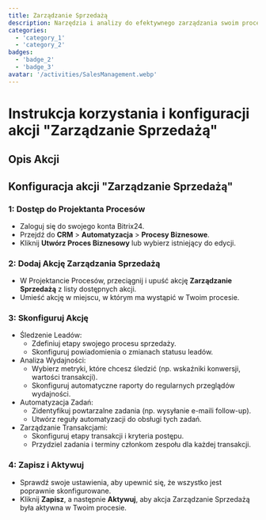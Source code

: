 ```yaml
---
title: Zarządzanie Sprzedażą
description: Narzędzia i analizy do efektywnego zarządzania swoim procesem sprzedaży.
categories: 
  - 'category_1'
  - 'category_2'
badges: 
  - 'badge_2'
  - 'badge_3'
avatar: '/activities/SalesManagement.webp'
---
```


# Instrukcja korzystania i konfiguracji akcji "Zarządzanie Sprzedażą"

## Opis Akcji

## **Konfiguracja akcji "Zarządzanie Sprzedażą"**

### 1: Dostęp do Projektanta Procesów
- Zaloguj się do swojego konta Bitrix24.
- Przejdź do **CRM** > **Automatyzacja** > **Procesy Biznesowe**.
- Kliknij **Utwórz Proces Biznesowy** lub wybierz istniejący do edycji.

### 2: Dodaj Akcję Zarządzania Sprzedażą
- W Projektancie Procesów, przeciągnij i upuść akcję **Zarządzanie Sprzedażą** z listy dostępnych akcji.
- Umieść akcję w miejscu, w którym ma wystąpić w Twoim procesie.

### 3: Skonfiguruj Akcję
- Śledzenie Leadów:
  - Zdefiniuj etapy swojego procesu sprzedaży.
  - Skonfiguruj powiadomienia o zmianach statusu leadów.
- Analiza Wydajności:
  - Wybierz metryki, które chcesz śledzić (np. wskaźniki konwersji, wartości transakcji).
  - Skonfiguruj automatyczne raporty do regularnych przeglądów wydajności.
- Automatyzacja Zadań:
  - Zidentyfikuj powtarzalne zadania (np. wysyłanie e-maili follow-up).
  - Utwórz reguły automatyzacji do obsługi tych zadań.
- Zarządzanie Transakcjami:
  - Skonfiguruj etapy transakcji i kryteria postępu.
  - Przydziel zadania i terminy członkom zespołu dla każdej transakcji.

### 4: Zapisz i Aktywuj
- Sprawdź swoje ustawienia, aby upewnić się, że wszystko jest poprawnie skonfigurowane.
- Kliknij **Zapisz**, a następnie **Aktywuj**, aby akcja Zarządzanie Sprzedażą była aktywna w Twoim procesie.